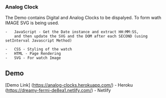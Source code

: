

### Analog Clock


The Demo contains Digital and Analog Clocks to be dispalyed. To form wath IMAGE SVG is being used.

    -   JavaScript - Get the Date instance and extract HH:MM:SS, 
        and then update the SVG and the DOM after each SECOND (using setInterval Javascript Method)

    -   CSS - Styling of the watch 
    -   HTML - Page Rendering 
    -   SVG - For watch Image



## Demo

[Demo Link]
    (https://analog-clocks.herokuapp.com/) - Heroku
    (https://dreamy-fermi-de8ea1.netlify.com/) - Netlify
